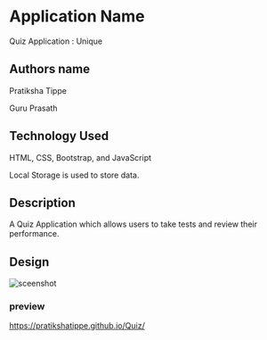 # Application Name

 Quiz Application : Unique

## Authors name
 Pratiksha Tippe

 Guru Prasath

## Technology Used
 HTML,
 CSS,
 Bootstrap, and 
 JavaScript

 Local Storage is used to store data.
 
## Description 
 A Quiz Application which allows users to take tests and review their performance.

## Design

![sceenshot](../Images/Quiz.png)
### preview
https://pratikshatippe.github.io/Quiz/



